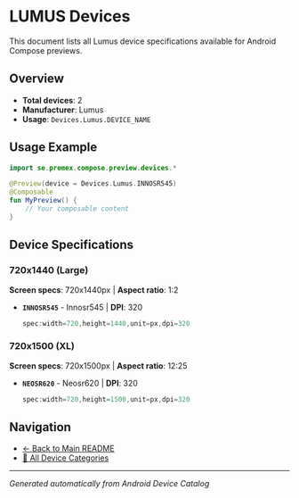 # LUMUS Devices

This document lists all Lumus device specifications available for Android Compose previews.

## Overview

- **Total devices**: 2
- **Manufacturer**: Lumus
- **Usage**: `Devices.Lumus.DEVICE_NAME`

## Usage Example

```kotlin
import se.premex.compose.preview.devices.*

@Preview(device = Devices.Lumus.INNOSR545)
@Composable
fun MyPreview() {
    // Your composable content
}
```

## Device Specifications

### 720x1440 (Large)

**Screen specs**: 720x1440px | **Aspect ratio**: 1:2

- **`INNOSR545`** - Innosr545 | **DPI**: 320
  ```kotlin
  spec:width=720,height=1440,unit=px,dpi=320
  ```

### 720x1500 (XL)

**Screen specs**: 720x1500px | **Aspect ratio**: 12:25

- **`NEOSR620`** - Neosr620 | **DPI**: 320
  ```kotlin
  spec:width=720,height=1500,unit=px,dpi=320
  ```

## Navigation

- [← Back to Main README](../../README.md)
- [📱 All Device Categories](../README.md)

---
*Generated automatically from Android Device Catalog*
